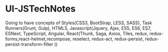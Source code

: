 # UI-JSTechNotes
Going to have concepts of Styles(CSS3, BootStrap, LESS, SASS), Task Runners(Grunt, Gulp), HTML5, Javascript(Jquery, Ajax, ES5, ES6, ES7, ESNext, TypeScript, Angular, React(Thunk, Saga, Axios, Tiles, redux, redux-forms,react-helmet,recompose, reselect, redux-act, redux-persist, redux-persist-transform-filter ))

